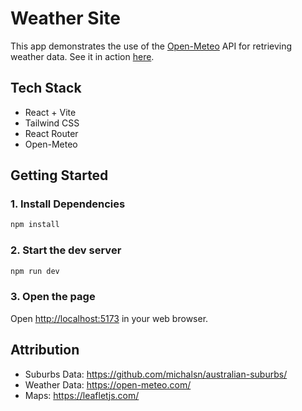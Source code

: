 # Weather Site

This app demonstrates the use of the [Open-Meteo](https://open-meteo.com/) API for retrieving weather data. See it in action [here](https://weather.brendonroberts.com).

## Tech Stack

- React + Vite
- Tailwind CSS
- React Router
- Open-Meteo

## Getting Started

### 1. Install Dependencies

```bash
npm install
```

### 2. Start the dev server

```bash
npm run dev
```

### 3. Open the page

Open <http://localhost:5173> in your web browser.

## Attribution

- Suburbs Data: <https://github.com/michalsn/australian-suburbs/>
- Weather Data: <https://open-meteo.com/>
- Maps: <https://leafletjs.com/>

